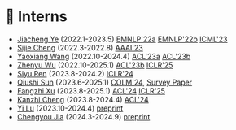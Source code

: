 # 🤖 Interns


- [Jiacheng Ye](https://jiacheng-ye.github.io/) (2022.1-2023.5) [EMNLP'22a](https://arxiv.org/pdf/2209.14569.pdf) [EMNLP'22b](https://arxiv.org/abs/2210.12329) [ICML'23](https://arxiv.org/abs/2302.05698) 
- [Sijie Cheng](https://adacheng.github.io/) (2022.3-2022.8)  [AAAI'23](https://arxiv.org/abs/2211.11160) 
- [Yaoxiang Wang](https://scholar.google.com/citations?user=7e_BZuYAAAAJ&hl=zh-CN) (2022.10-2024.4)  [ACL'23a](https://arxiv.org/abs/2212.10375) [ACL'23b](https://arxiv.org/abs/2303.02913) 
- [Zhenyu Wu](https://github.com/numbmelon)  (2022.10-2025.1)     [ACL'23b](https://arxiv.org/abs/2303.02913) [ICLR'25](https://osatlas.github.io/)
- [Siyu Ren](https://drsy.github.io/)  (2023.8-2024.2)  [ICLR'24](https://arxiv.org/abs/2310.04691) 
- [Qiushi Sun](https://qiushisun.github.io/)  (2023.6-2025.1)  [COLM'24](https://arxiv.org/abs/2310.00280), [Survey Paper](https://arxiv.org/abs/2403.14734)
- [Fangzhi Xu](https://xufangzhi.github.io/)  (2023.8-2025.1) [ACL'24](https://arxiv.org/abs/2311.09278) [ICLR'25](https://osatlas.github.io/)
- [Kanzhi Cheng](https://scholar.google.com/citations?user=S2IPVnwAAAAJ&hl=zh-CN)  (2023.8-2024.4)  [ACL'24](https://arxiv.org/abs/2311.09278) 
- [Yi Lu](https://scholar.google.com/citations?user=WK62eYQAAAAJ&hl=zh-CN) (2023.10-2024.4) [preprint](https://arxiv.org/abs/2409.12181)
- [Chengyou Jia](https://chengyou-jia.github.io/) (2024.3-2024.9) [preprint](https://arxiv.org/abs/2410.18603)
